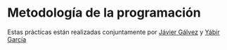 # Metodología de la programación

Estas prácticas están realizadas conjuntamente por [Jávier Gálvez](https://github.com/JavierGalvez) y [Yábir García](https://github.com/yabirgb)
